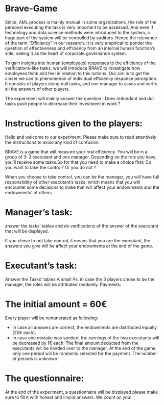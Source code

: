 # Brave-Game
Since, AML process is mainly manual in some organizations, the role of the personal executing the task is very important to be assessed. And even if technology and data science methods were introduced to the system, a huge part of the system will be controlled by auditors. Hence the relevance of the term “Efficiency” in our research. It is very empirical to ponder the question of effectiveness and efficiency from an internal human function’s side, seeing it as the heart of corporate governance system.

To gain insights into human (employees) responses to the efficiency of the verifications-like tasks, we will introduce BRAVE to investigate how employees think and feel in relation to this notions. Our aim is to get the closer we can to phenomenon of individual efficiency response perception. It consists of players doing dull tasks, and one manager to asses and verify all the answers of other players.

The experiment will mainly answer the question : Does redundant and dull tasks push people to decrease their investment in work ?

# Instructions given to the players:
Hello and welcome to our experiment. Please make sure to read attentively the instructions to avoid
any kind of confusion.

BRAVE is a game that will measure your real efficiency. 
You will be in a group of 3: 2 executant and one manager. 
Depending on the role you have, you’ll receive some tasks.So for that you need to make a choice first: Do you want to take the control? Or you do not ?

When you choose to take control, you can be the manager, you will have full responsibility of other executant’s tasks, which means that you will encounter some decisions to make that will affect your endowments and the endowments’ of others.

# Manager’s task: 
answer the tasks’ tables and do verifications of the answer of the executant that will be displayed.

If you chose to not take control, it means that you are the executant, the answers you give will be
affect your endowments at the end of the game.
# Executant’s task:
Answer the Tasks’ tables
A small Ps: in case the 3 players chose to be the manager, the roles will be attributed randomly.
Payments:

# The initial amount = 60€
Every player will be remunerated as following:
- In case all answers are correct, the endowments are distributed equally (20€ each).
- In case one mistake was spotted, the earnings of the two executants will be decreased by 1€ each.
The final amount deducted from the executants will be handed over to the manager.
At the end of the game, only one period will be randomly selected for the payment. The number of
periods is unknown.

# The questionnaire:
At the end of the experiment, a questionnaire will be displayed please make sure to fill it with
honest and limpid answers. We count on you!
